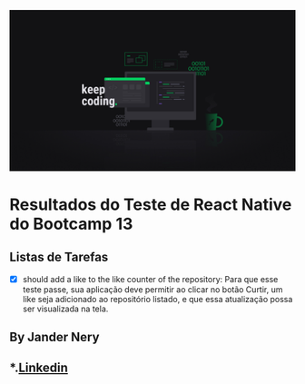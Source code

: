 ![Banner Keep Coding](https://github.com/jnerydesigner/conceitos-react-native/blob/master/Wallpaper%20Keep%20Coding%20-%201920x1080.jpg)

# Resultados do Teste de React Native do Bootcamp 13

## Listas de Tarefas

- [x] should add a like to the like counter of the repository: Para que esse teste passe, sua aplicação deve permitir ao clicar no botão Curtir, um like seja adicionado ao repositório listado, e que essa atualização possa ser visualizada na tela.

## By Jander Nery

## *.[Linkedin](https://www.linkedin.com/in/jander-nery-61531335/)
